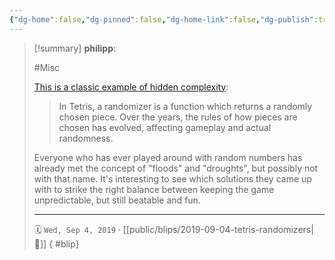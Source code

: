 ```yaml
---
{"dg-home":false,"dg-pinned":false,"dg-home-link":false,"dg-publish":true,"tags":["dgblip"],"created-date":"2019-09-04T00:00:00","disabled rules":["yaml-title","yaml-title-alias","file-name-heading"],"title":"philipp @ 2019-09-04","dg-permalink":"2019/09/04/tetris-randomizers/","updated-date":"2025-04-30T22:27:35","dg-path":"blips/2019-09-04-tetris-randomizers.md","permalink":"/2019/09/04/tetris-randomizers/","dgPassFrontmatter":true}
---
```


> [!summary] **philipp**:
>
> #Misc
>
> [This is a classic example of hidden complexity](https://simon.lc/the-history-of-tetris-randomizers):
>
> > In Tetris, a randomizer is a function which returns a randomly chosen piece. Over the years, the rules of how pieces are chosen has evolved, affecting gameplay and actual randomness.
>
> Everyone who has ever played around with random numbers has already met the concept of "floods" and "droughts", but possibly not with that name. It's interesting to see which solutions they came up with to strike the right balance between keeping the game unpredictable, but still beatable and fun.
> - - -
>
> 🗓️ `Wed, Sep 4, 2019` · [[public/blips/2019-09-04-tetris-randomizers\|🔗]]
{ #blip}


